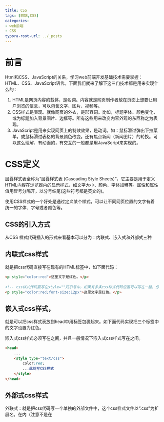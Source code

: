 ```yaml
---
title: CSS
tags: [前端,CSS]
categories: 
- web前端
- CSS
typora-root-url: ../_posts
---
```


# 前言

Html和CSS、JavaScript的关系，学习web前端开发基础技术需要掌握：HTML、CSS、JavaScript语言。下面我们就来了解下这三门技术都是用来实现什么的：

1. HTML是网页内容的载体，是名词。内容就是网页制作者放在页面上想要让用户浏览的信息，可以包含文字、图片、视频等。
2. CSS样式是表现。就像网页的外衣，是形容词。比如，标题字体、颜色变化，或为标题加入背景图片、边框等。所有这些用来改变内容外观的东西称之为表现。
3. JavaScript是用来实现网页上的特效效果，是动词。如：鼠标滑过弹出下拉菜单。或鼠标滑过表格的背景颜色改变。还有焦点新闻（新闻图片）的轮换。可以这么理解，有动画的，有交互的一般都是用JavaScript来实现的。

# CSS定义

层叠样式表全称为“层叠样式表 (Cascading Style Sheets)”，它主要是用于定义HTML内容在浏览器内的显示样式，如文字大小、颜色、字体加粗等。属性和属性值用冒号分隔开，以分号结尾(这些符号都是英文的)。

使用CSS样式的一个好处是通过定义某个样式，可以让不同网页位置的文字有着统一的字体、字号或者颜色等。

## CSS的引入方式

从CSS 样式代码插入的形式来看基本可以分为：内联式、嵌入式和外部式三种

## 内联式css样式

就是把css代码直接写在现有的HTML标签中，如下面代码：

```html
<p style="color:red">这里文字是红色。</p>

<!-- css样式代码要写在style=""双引号中，如果有多条css样式代码设置可以写在一起，分号隔开。如下代码：-->
<p style="color:red;font-size:12px">这里文字是红色。</p>
```

## 嵌入式css样式，

就是可以把css样式表放到head中用<style type="text/css"></style>标签包裹起来。如下面代码实现把三个<span>标签中的文字设置为红色。

嵌入式css样式必须写在<style></style>之间，并且一般情况下嵌入式css样式写在<head></head>之间。

```html
<head>
    ...
    <style type="text/css">
        color:red;
        ...此处写CSS样式
    </style>
</head>
```

## 外部式css样式

外联式：就是把css代码写一个单独的外部文件中，这个css样式文件以“.css”为扩展名，在<head>内（注意不是在<style>标签内）使用<link>标签将css样式文件链接到HTML文件内，如下面代码：

```html
<link href="base.css" rel="stylesheet" type="text/css" />
```

注意：
1、css样式文件名称以有意义的英文字母命名，如 main.css。
2、rel="stylesheet" ，type="text/css" 是固定写法不可修改。
3、<link>标签位置一般写在<head>标签之内。

如果非要写在<style>标签，可以这样

```html
<head>
    ...
    <style type="text/css">
        @import "My.css"; 此处注意.css文件的路径
    </style>
</head>
```

## 样式的应用顺序：

- 行内样式优先级最高
- 针对相同的样式属性，不同的样式属性将以合并的方式呈现
- 相同样式并且相同属性，呈现方式在<head>中的顺序决定，后面会覆盖前面属性
- !important 指定样式规则应用最优先

# CSS选择器

## 定义

CSS 规则由两个主要的部分构成：选择器，以及一条或多条声明，形式如下：

```html
selector {property: value;property: value;property: value;property: value;}
```

在{}之前的部分就是“选择器”，“选择器”指明了{}中的“样式”的作用对象，也就是“样式”作用于网页中的哪些元素

## 类型

### 基本选择器

#### 1 标签选择器

标签选择器其实就是html代码中的标签。如的< html>、< body>、< h1>、< p>、< img>。

例如下面代码：

```html
<html>
<head>
<style type="text/css">
html {color:black;}
h1 {color:blue;}
h2 {color:silver;}
</style>
</head>

<body>
<h1>这是 heading 1</h1>
<h2>这是 heading 2</h2>
<p>这是一段普通的段落。</p>
</body>
</html>
```

例如，如果您想把很多元素显示为灰色，可以使用类似如下的规则：

```html
body, h2, p, table, th, td, pre, strong, em 
{font: 28px Verdana; color: white; background: black;}
```

#### 2 类选择器

匹配所有class属性中包含info的元素，（类名不能以数字开头，类名要区分大小写。）

**在 CSS 中，类选择器以一个点号显示：**

```html
.类名 {text-align: center}
```

注意：
1、英文圆点开头
2、其中类选器名称可以任意起名（但不要起中文噢）
使用方法：

第一步：使用合适的标签把要修饰的内容标记起来，如下：

第二步：使用class="类选择器名称"，为标签设置一个类，如下：

第三步：设置类选器css样式，如下：

```html
.stress{color:red;}/*类前面要加入一个英文圆点*/
<span>胆小如鼠</span>
<span class="stress">胆小如鼠</span>
```

#### 3 ID选择器

使用id属性来调用样式，在一个网页中id值唯一（是W3C规范而不是规则，不会报错）。

语法：#ID名{样式}（ID名不能以数字开头)

```html
#Mycolor {color: yellow}
<h3 id="Mycolor">H3</h3>
```

#### 4 类和ID选择器的区别

相同点：可以应用于任何元素

不同点：

1、ID选择器只能在文档中使用一次。与类选择器不同，在一个HTML文档中，ID选择器只能使用一次，而且仅一次。而类选择器可以使用多次。

```html
下面代码是正确的：
<p>三年级时，我还是一个<span class="stress">胆小如鼠</span>的小女孩，上课从来不敢回答老师提出的问题，生怕回答错了老师会批评我。就一直没有这个<span class="stress">勇气</span>来回答老师提出的问题。</p>

<!--而下面代码是错误的：-->
 <p>三年级时，我还是一个<span id="stress">胆小如鼠</span>的小女孩，上课从来不敢回答老师提出的问题，生怕回答错了老师会批评我。就一直没有这个<span id="stress">勇气</span>来回答老师提出的问题。</p>
```

2、可以使用类选择器词列表方法为一个元素同时设置多个样式。我们可以为一个元素同时设多个样式，但只可以用类选择器的方法实现，ID选择器是不可以的（不能使用 ID 词列表）。

```html
<!--下面的代码是正确的-->
.stress{
    color:red;
}
.bigsize{
    font-size:25px;
}
<p>到了<span class="stress bigsize">三年级</span>下学期时，我们班上了一节公开课...</p>

<!--下面的代码是不正确的-->
#stressid{
    color:red;
}
#bigsizeid{
    font-size:25px;
}
<p>到了<span id="stressid bigsizeid">三年级</span>下学期时，我们班上了一节公开课...</p>
```

#### 5 通用选择器

通用选择器是功能最强大的选择器，它使用一个（*）号指定，它的作用是匹配html中任意标签元素，如下使用下面代码使用html中任意标签元素字体颜色全部设置为红色：

```html
* {color:red;}
```

### 属性选择器

![image-20200705184339230](/../images/CSS/image-20200705184339230.png)

````html
1.[title] & P[title]
        设置所有具有title属性的标签元素；
        设置所有具有title属性的P标签元素。
[title]
{color: yellow;}
p[title]
    {color: yellow;}
<div title>hello</div>
<p title>hello</p>
2.[title=mk]
        设置所有title属性等于“mk”的标签元素。 
[title="mk"]
{color: yellow;}
<p title="mk">mk</p>
    
2.[title~=mk]
　　设置所有title属性具有多个空格分隔的值、其中一个值等于“mk”的标签元素。
[title~="mk"]
{color: yellow;}
  
<p title="mk Jenny">Mk</p>
<p title="Jenny mk">Mk</p>
    
 4.[title|=mk]
        设置所有title属性具有多个连字号分隔（hyphen-separated）的值、其中一个值以"mk"开头的标签元素。
        例：lang属性："en"、"en-us"、"en-gb"等等
[title|="mk"]
{color: yellow;}
  
<p title="mk-Jenny">mk</p>
 5.[title^=Nick]
        设置属性值以指定值开头的每个标签元素。
[title^="mk"]
    {color: yellow;}
<p title="mkJenny">mk</p>
    
 6.[title$=Nick]
        设置属性值以指定值结尾的每个标签元素。
[title$="mk"]
    {color: yellow;}
<p title="Jenny mk">mk</p>
    
 7.[title*=Nick]
        设置属性值中包含指定值的每个元素
[title*="mk"]
    {color: yellow;}
<p title="SmkJenny">mk</p>
````

### 组合选择器

#### 1 多元素组合选择器

同时匹配两个或多个标签，用逗号隔开

```html
p，a，div{color: yellow;}
<p>段落</p>
<a>link</a>
<div>kuai</div>
```

#### 2 后代元素选择器

 **后代选择器（descendant selector）又称为包含选择器。后代选择器可以选择作为某元素后代的元素。**

```html
匹配所有div标签里嵌套的P标签，之间用空格分隔。
div p {color: yellow;}
  
<div>
    <p>pppppp</p>
    <div>
        <p>pppppp</p>
    </div>
</div>
```

#### 3 子代元素选择器

　**与后代选择器相比，子元素选择器（Child selectors）只能选择作为某元素子元素的元素。**　

即，它不能选择多重嵌套的子标签进行样式更改，只能更改指定的嵌套位置。

```html
匹配所有div标签里嵌套的子P标签，之间用>分隔。
div > p {color: yellow;}
  
<div>
    <p>div</p>
    <p>div</p>
</div>
```

#### 4 毗邻元素选择器

　　 匹配所有紧随div标签之后的同级标签P，之间用+分隔（只能匹配一个）。

```html
div + p {color: yellow;}
  
<div>div</div>
<p>ppp</p>
```

### 伪类选择器：

它允许给html不存在的标签设置样式，比如给html中一个标签元素鼠标滑过的状态设置字体颜色：

```html
a:hover{color:red;}
这行代码会使被<a></a>标签包裹的文字内容中的“胆小如鼠”字体颜色在鼠标滑过时变为红色
```

**1. link、hover、active、visited**

-  a:link（未访问的链接状态）,用于定义了常规的链接状态。 
-  a:visited（已访问过的链接状态）,可以看出已经访问过的链接。
-  a:hover（鼠标放在链接上的状态）,用于产生视觉效果。
-  a:active（在链接上按下鼠标时的状态）。

当为链接的不同状态设置样式时，请按照以下次序规则：

- a:hover 必须位于 a:link 和 a:visited 之后
- a:active 必须位于 a:hover 之后

**2.** **before、after**

- P:before 在每个<p>元素的内容之前插入内容;
- P:after 在每个<p>元素的内容之后插入内容。

# 常用的属性

## 1. 颜色属性：

### **color**

- HEX（十六进制色：color: #FFFF00 --> 缩写：#FF0）
- RGB（红绿蓝，使用方式：color:rgb(255,255,0)或者color:rgb(100%,100%,0%)）
- RGBA（红绿蓝透明度，A是透明度在0~1之间取值。使用方式：color:rgba(255,255,0,0.5)）
- HSL（CSS3有效,H表示色调，S表示饱和度，L表示亮度，使用方式：color:hsl(360,100%,50%)）
- HSLA（和HSL相似，A表示Alpha透明度，取值0~1之间。）

### **transparent**

- 全透明，使用方式：color: transparent

### **opacity**

- 元素的透明度，语法：opacity: 0.5;
- 属性值在0.0到1.0范围内，0表示透明，1表示不透明。
- filter滤镜属性（只适用于早期的IE浏览器，语法：filter:alpha(opacity:20);）。

## 2. 字体属性:

![image-20200705203844882](/../images/CSS/image-20200705203844882.png)

###  **font-style: 用于规定斜体文本**

- normal  文本正常显示
- italic  文本斜体显示
- oblique  文本倾斜显示

###  **font-weight: 设置文本的粗细**

- normal（默认）
- bold（加粗）
- bolder（相当于<strong>和<b>标签）
- lighter （常规）
- 100 ~ 900 整百（400=normal，700=bold）

###  **font-size: 设置字体的大小**

- 默认值：medium
- <absolute-size>可选参数值：xx-small、 x-small、 small、 medium、 large、 x-large、 xx-large
- <relative-size>相对于父标签中字体的尺寸进行调节。可选参数值：smaller、 larger
- <percentage>百分比指定文字大小。
- <length>用长度值指定文字大小，不允许负值。

### **font-family：字体名称**

- 使用逗号隔开多种字体（优先级从前向后，如果系统中没有找到当前字体，则往后面寻找）

### **font：简写属性**

- 语法：font：字体大小/行高 字体;（字体要在最后）

## 3. 文本属性:

![image-20200705203626058](/../images/CSS/image-20200705203626058.png) 

###  **white-space: 设置元素中空白的处理方式**

- normal：默认处理方式。
- pre：保留空格，当文字超出边界时不换行
- nowrap：不保留空格，强制在同一行内显示所有文本，直到文本结束或者碰到br标签
- pre-wrap：保留空格，当文字碰到边界时换行
- pre-line：不保留空格，保留文字的换行，当文字碰到边界时换行

### **direction: 规定文本的方向** 

- ltr 默认，文本方向从左到右。
- rtl 文本方向从右到左。

### **text-align:** **文本的水平对齐方式** 

- left
- center
- right

### **line-height:** **文本行高**

- normal 默认

### **vertical-align: \**文本\**所在行高的垂直对齐方式**

- baseline 默认
- sub 垂直对齐文本的下标，和<sub>标签一样的效果
- super 垂直对齐文本的上标，和<sup>标签一样的效果
- top 对象的顶端与所在容器的顶端对齐
- text-top 对象的顶端与所在行文字顶端对齐
- middle 元素对象基于基线垂直对齐
- bottom 对象的底端与所在行的文字底部对齐
- text-bottom 对象的底端与所在行文字的底端对齐

###  **text-indent: 文本缩进**

###  **letter-spacing: 添加字母之间的空白**

###  **word-spacing: 添加每个单词之间的空白**

###  **text-transform: 属性控制文本的大小写**

- capitalize 文本中的每个单词以大写字母开头。
- uppercase 定义仅有大写字母。
- lowercase 定义仅有小写字母。

###  **text-overflow:** **文本溢出样式**

- clip 修剪文本。
- ellipsis 显示省略符号...来代表被修剪的文本。
- string 使用给定的字符串来代表被修剪的文本

### **text-decoration: 文本的装饰**

- none 默认。
- underline 下划线。
- overline 上划线。
- line-through 中线。

### **text-shadow：文本阴影**

- 第一个参数是左右位置
- 第二个参数是上下位置
- 第三个参数是虚化效果
- 第四个参数是颜色
- text-shadow: 5px 5px 5px #888;

### **word-wrap：自动换行**

- word-wrap: break-word;

## 4. 背景属性

![image-20200705203749036](/../images/CSS/image-20200705203749036.png)

###  **background-color:** **背景颜色**

###  **background-image 设置图像为背景**

- url("http://images.cnblogs.com/cnblogs_com/suoning/845162/o_ns.png");  图片地址

- background-image:linear-gradient(green,blue,yellow,red,black); 颜色渐变效果

###  **background-position 设置背景图像的位置坐标**

- background-position: center center; 图片置中，x轴center，y轴center
- 1px -195px  截取图片某部分，分别代表坐标x，y轴

###  **background-repeat 设置背景图像不重复平铺**

- - no-repeat 设置图像不重复，常用
  - round 自动缩放直到适应并填充满整个容器
  - space 以相同的间距平铺且填充满整个容器

### **background-attachment 背景图像是否固定或者随着页面的其余部分滚动**

###  **background 简写**

- background: url("o_ns.png") no-repeat 0 -196px;
- background: url("o_ns.png") no-repeat center bottom 15px;
- background: url("o_ns.png") no-repeat left 30px bottom 15px;

## 5. 列表属性

![image-20200705204458622](/../images/CSS/image-20200705204458622.png)

###  **list-style-type: 列表项标志的类型**

- none 去除标志
- decimal-leading-zero;  02.
- square;  方框
- circle;  空心圆
- upper-alph; & disc; 实心圆

###  **list-style-image：将图象设置为列表项标志**

###  **list-style-position：列表项标志的位置**

- inside
- outside

###  **list-style：缩写**

## 页面布局：

### 1. 边框

![image-20200705204716733](/../images/CSS/image-20200705204716733.png)

###  **border-style：边框样式**

- solid 默认，实线
- double 双线
- dotted 点状线条
- dashed 虚线

### border-color：边框颜色

###  **border-width：边框宽度**

###  **border-radius：圆角**

- 1个参数：四个角都应用
- 2个参数：第一个参数应用于 左上、右下；第二个参数应用于 左下、右上
- 3个参数：第一个参数应用于 左上；第二个参数应用于 左下、右上；第三个参数应用于右下
- 4个参数：左上、右上、右下、左下（顺时针

###  **border: 简写**

- border: 2px yellow solid;

### **box-shadow：边框阴影**

- 第一个参数是左右位置
- 第二个参数是上下位置
- 第三个参数是虚化效果
- 第四个参数是颜色
- box-shadow: 10px 10px 5px #888;

# 不常用的属性：

查看官方文档对应属性

# CSS的继承、层叠和特殊性。
## 1继承性
CSS的某些样式是具有继承性的，那么什么是继承呢？继承是一种规则，它允许样式不仅应用于某个特定html标签元素，而且应用于其后代。比如下面代码：如某种颜色应用于p标签，这个颜色设置不仅应用p标签，还应用于p标签中的所有子元素文本，这里子元素为span标签。
但注意有一些css样式是不具有继承性的。如border:1px solid red;

## 2权值

根据权值来判断使用哪个css样式。浏览器是根据权值来判断使用哪种css样式的，权值高的就使用哪种css样式。下面是权值的规则：
标签的权值为1，类选择符的权值为10，ID选择符的权值最高为100。例如下面的代码：

```html
p{color:red;} /*权值为1*/
p span{color:green;} /*权值为1+1=2*/
.warning{color:white;} /*权值为10*/
p span.warning{color:purple;} /*权值为1+1+10=12*/
#footer .note p{color:yellow;} /*权值为100+10+1=111*/
```


注意：还有一个权值比较特殊--继承也有权值但很低，有的文献提出它只有0.1，所以可以理解为继承的权值最低

## 3层叠
我们来思考一个问题：如果在html文件中对于同一个元素可以有多个css样式存在并且这多个css样式具有相同权重值怎么办？好，这一小节中的层叠帮你解决这个问题。
层叠就是在html文件中对于同一个元素可以有多个css样式存在，当有相同权重的样式存在时，会根据这些css样式的前后顺序来决定，处于最后面的css样式会被应用。
所以前面的css样式优先级就不难理解了：
内联样式表（标签内部）> 嵌入样式表（当前文件中）> 外部样式表（外部文件中）。

## 4重要性

我们在做网页代码的时，有些特殊的情况需要为某些样式设置具有最高权值，怎么办？这时候我们可以使用!important来解决。
如下代码：

```html
p{color:red!important;}
p{color:green;}
<p class="first">三年级时，我还是一个<span>胆小如鼠</span>的小女孩。</p>
```

这时 p 段落中的文本会显示的red红色。注意：!important要写在分号的前面

# CSS盒模型
## 1元素分类

在讲解CSS布局之前，我们需要提前知道一些知识，在CSS中，html中的标签元素大体被分为三种不同的类型：

块状元素、内联元素和内联块状元素。

````html
常用的块状元素有：
<div>、<p>、<h1>...<h6>、<ol>、<ul>、<dl>、<table>、<address>、<blockquote> 、<form>
常用的内联元素有：
<a>、<span>、<br>、<i>、<em>、<strong>、<label>、<q>、<var>、<cite>、<code>
常用的内联块状元素有：
<img>、<input>
````

## 2元素分类--块级元素

什么是块级元素？在html中< div>、 < p>、< h1>、< form>、< ul> 和 < li>就是块级元素。设置display:block就是将元素显示为块级元素。如下代码就是将行内元素a转换为块状元素，从而使用a元素具有块状元素特点。
a{display:block;}
块级元素特点：
1、每个块级元素都从新的一行开始，并且其后的元素也另起一行。（一个块级元素独占一行）
2、元素的高度、宽度、行高以及顶和底边距都可设置。
3、元素宽度在不设置的情况下，是它本身父容器的100%（和父元素的宽度一致），除非设定一个宽度。

## 3元素分类--行内元素

在html中，< span>、< a>、< label>、< input>、 < img>、 < strong> 和< em>就是典型的行内元素（inline）元素。当然块状元素也可以通过代码display:inline将元素设置为行内元素。
行内元素特点：
1、和其他元素都在一行上；
2、元素的高度、宽度、行高及顶部和底部边距不可设置；
3、元素的宽度就是它包含的文字或图片的宽度，不可改变。

## 4元素分类--内联块状元素

内联块状元素（inline-block）就是同时具备内联元素、块状元素的特点，代码display:inline-block就是将元素设置为内联块状元素。(css2.1新增)，< img>、< input>标签就是这种内联块状标签。
inline-block元素特点：
1、和其他元素都在一行上；
2、元素的高度、宽度、行高以及顶和底边距都可设置。

# CSS框模型

**CSS 框模型 (Box Model) 规定了元素框处理元素内容、[内边距]、[边框]和 [外边距]的方式。**

元素框的最内部分是实际的内容，直接包围内容的是内边距。内边距呈现了元素的背景。内边距的边缘是边框。边框以外是外边距，外边距默认是透明的，因此不会遮挡其后的任何元素。

**提示：**背景应用于由内容和内边距、边框组成的区域。

内边距、边框和外边距都是可选的，默认值是零。但是，许多元素将由用户代理样式表设置外边距和内边距。可以通过将元素的 margin 和 padding 设置为零来覆盖这些浏览器样式。这可以分别进行，也可以使用通用选择器对所有元素进行设

![image-20200705211243112](/../images/CSS/image-20200705211243112.png)

![image-20200705212214750](/../images/CSS/image-20200705212214750.png)

```html
盒模型--边框（一）
盒子模型的边框就是围绕着内容及补白的线，这条线你可以设置它的粗细、样式和颜色(边框三个属性)。
如下面代码为div来设置边框粗细为2px、样式为实心的、颜色为红色的边框：
div{
    border:2px  solid  red;
}
上面是border代码的缩写形式，可以分开写：
div{
    border-width:2px;
    border-style:solid;
    border-color:red;
}
注意：
1、border-style（边框样式）常见样式有：
dashed（虚线）| dotted（点线）| solid（实线）。
2、border-color（边框颜色）中的颜色可设置为十六进制颜色，如:
border-color:#888;//前面的#号不要忘掉。


盒模型--边框（二）
现在有一个问题，如果有想为p标签单独设置下边框，而其它三边都不设置边框样式怎么办呢？css样式中允许只为一个方向的边框设置样式：
div{border-bottom:1px solid red;}
同样可以使用下面代码实现其它三边上、右、左边框的设置：
border-top:1px solid red;
border-right:1px solid red; 
border-left:1px solid red;

盒模型--边界
元素与其它元素之间的距离可以使用边界（margin）来设置。边界也是可分为上、右、下、左。如下代码：
div{margin:20px 10px 15px 30px;}
也可以分开写：
div{
   margin-top:20px;
   margin-right:10px;
   margin-bottom:15px;
   margin-left:30px;
}
如果上下左右的边界都为10px;可以这么写：
div{ margin:10px;}
如果上下边界一样为10px，左右一样为20px，可以这么写：
div{ margin:10px 20px;}
总结一下：padding和margin的区别，padding在边框里，margin在边框外。


盒模型--填充
元素内容与边框之间是可以设置距离的，称之为填充。填充也可分为上、右、下、左。如下代码：
div{padding:20px 10px 15px 30px;}
顺序一定不要搞混。可以分开写上面代码：
div{
   padding-top:20px;
   padding-right:10px;
   padding-bottom:15px;
   padding-left:30px;
}
如果上、右、下、左的填充都为10px;可以这么写
div{padding:10px;}
如果上下填充一样为10px，左右一样为20px，可以这么写：
div{padding:10px 20px;}
```

```html
盒模型代码简写
还记得在讲盒模型时外边距(margin)、内边距(padding)和边框(border)设置上下左右四个方向的边距是按照顺时针方向设置的：上右下左。具体应用在margin和padding的例子如下：
margin:10px 15px 12px 14px;/*上设置为10px、右设置为15px、下设置为12px、左设置为14px*/
通常有下面三种缩写方法:
1、如果top、right、bottom、left的值相同，如下面代码：
margin:10px 10px 10px 10px;
可缩写为：
margin:10px;
2、如果top和bottom值相同、left和 right的值相同，如下面代码：
margin:10px 20px 10px 20px;
可缩写为：
margin:10px 20px;
3、如果left和right的值相同，如下面代码：
margin:10px 20px 30px 20px;
可缩写为：
margin:10px 20px 30px;
注意：padding、border的缩写方法和margin是一致的。
```

```html
颜色值缩写
关于颜色的css样式也是可以缩写的，当你设置的颜色是16进制的色彩值时，如果每两位的值相同，可以缩写一半。
例子1：
p{color:#000000;}
可以缩写为：
p{color: #000;}
例子2：
p{color: #336699;}
可以缩写为：
p{color: #369;}
```

# CSS布局模型(定位)

清楚了CSS 盒模型的基本概念、 盒模型类型， 我们就可以深入探讨网页布局的基本模型了。CSS包含3种基本的布局模型，用英文概括为：Flow、Layer 和 Float。
在网页中，元素有三种布局模型：
1、流动模型（Flow）
2、浮动模型 (Float)
3、层模型（Layer）

## 1流动模型（一）

流动（Flow）：自上而下。
先来说一说流动模型，流动（Flow）是默认的网页布局模式。也就是说网页在默认状态下的 HTML 网页元素都是根据流动模型来分布网页内容的。
流动布局模型具有2个比较典型的特征：


第一点，块状元素都会在所处的包含元素内自上而下按顺序垂直延伸分布，因为在默认状态下，块状元素的宽度都为100%。实际上，块状元素都会以行的形式占据位置。如右侧代码编辑器中三个块状元素标签(div，h1，p)宽度显示为100%。

第二点，在流动模型下，内联元素都会在所处的包含元素内从左到右水平分布显示。（内联元素可不像块状元素这么霸道独占一行）

## 2浮动模型（二）

块状元素这么霸道都是独占一行，如果现在我们想让两个块状元素并排显示，怎么办呢？不要着急，设置元素浮动就可以实现这一愿望。任何元素在默认情况下是不能浮动的，但可以用CSS定义为浮动，如div、p、table、img等元素都可以被定义为浮动。如下代码可以实现两个div元素一行显示。

```html
div{
    width:200px;
    height:200px;
    border:2px red solid;
    float:left;
}
<div id="div1"></div>
<div id="div2"></div>
```


注意：设置浮动的同时一定要先设置块状元素的宽度，且需要浮动的几个元素宽度加起来一定要小于容器元素的宽度。

## 3什么是层模型？
什么是层布局模型？层布局模型就像是图像软件PhotoShop中非常流行的图层编辑功能一样，每个图层能够精确定位操作，但在网页设计领域，由于网页大小的活动性，层布局没能受到热捧。但是在网页上局部使用层布局还是有其方便之处的。下面我们来学习一下html中的层布局。
如何让html元素在网页中精确定位，就像图像软件PhotoShop中的图层一样可以对每个图层能够精确定位操作。CSS定义了一组定位（positioning）属性来支持层布局模型。
层模型有三种形式：
1、绝对定位(position: absolute)
2、相对定位(position: relative)
3、固定定位(position: fixed)

```html
CSS position 属性
通过使用 position 属性，我们可以选择 4 种不同类型的定位，这会影响元素框生成的方式。

position 属性值的含义：
static
元素框正常生成。块级元素生成一个矩形框，作为文档流的一部分，行内元素则会创建一个或多个行框，置于其父元素中。
relative
元素框偏移某个距离。元素仍保持其未定位前的形状，它原本所占的空间仍保留。
absolute
元素框从文档流完全删除，并相对于其包含块定位。包含块可能是文档中的另一个元素或者是初始包含块。元素原先在正常文档流中所占的空间会关闭，就好像元素原来不存在一样。元素定位后生成一个块级框，而不论原来它在正常流中生成何种类型的框。
fixed
元素框的表现类似于将 position 设置为 absolute，不过其包含块是视窗本身。
```

1，层模型--绝对定位（相对于父类）
如果想为元素设置层模型中的绝对定位，需要设置position:absolute(表示绝对定位)，这条语句的作用将元素从文档流中拖出来，然后使用left、right、top、bottom属性相对于其最接近的一个具有定位属性的父包含块进行绝对定位。如果不存在这样的包含块，则相对于body元素，即相对于浏览器窗口。
如下面代码可以实现div元素相对于浏览器窗口向右移动100px，向下移动50px。

```html
div{
    width:200px;
    height:200px;
    border:2px red solid;
    position:absolute;
    left:100px;
    top:50px;
}
<div id="div1"></div>
```

2，层模型--相对定位（相对于以前）
如果想为元素设置层模型中的相对定位，需要设置position:relative（表示相对定位），它通过left、right、top、bottom属性确定元素在正常文档流中的偏移位置。相对定位完成的过程是首先按static(float)方式生成一个元素(并且元素像层一样浮动了起来)，然后相对于以前的位置移动，移动的方向和幅度由left、right、top、bottom属性确定，偏移前的位置保留不动。
如下代码实现相对于以前位置向下移动50px，向右移动100px;

```html
#div1{
    width:200px;
    height:200px;
    border:2px red solid;
    position:relative;
    left:100px;
    top:50px;
}
<div id="div1"></div>
```

3，层模型--固定定位（相对于网页窗口）
固定住某一坐标。
fixed：表示固定定位，与absolute定位类型类似，但它的相对移动的坐标是视图（屏幕内的网页窗口）本身。由于视图本身是固定的，它不会随浏览器窗口的滚动条滚动而变化，除非你在屏幕中移动浏览器窗口的屏幕位置，或改变浏览器窗口的显示大小，因此固定定位的元素会始终位于浏览器窗口内视图的某个位置，不会受文档流动影响，这与background-attachment:fixed?属性功能相同。以下代码可以实现相对于浏览器视图向右移动100px，向下移动50px。并且拖动滚动条时位置固定不变。

```html
#div1{
    width:200px;
    height:200px;
    border:2px red solid;
    position:fixed;
    left:100px;
    top:50px;
}
<div id="div1"></div>
```

## Relative与Absolute组合使用
小伙伴们学习了12-6小节的相对定位的方法：使用position:absolute可以实现被设置元素相对于浏览器（body）设置定位以后，大家有没有想过可不可以相对于其它元素进行定位呢？答案是肯定的，当然可以。使用position:relative来帮忙，但是必须遵守下面规范：

1、参照定位的元素必须是相对定位元素的前辈元素：

```html
<div id="box1"><!--参照定位的元素-->
    <div id="box2">相对参照元素进行定位</div><!--相对定位元素-->
</div>
```

2、参照定位的元素必须加入position:relative;

```html
#box1{
    width:200px;
    height:200px;
    position:relative;        
}
```

3、定位元素加入position:absolute，便可以使用top、bottom、left、right来进行偏移定位了。

```html
#box2{
    position:absolute;
    top:20px;
    left:30px;         
}
```


这样box2就可以相对于父元素box1定位了(这里注意参照物就不是浏览器了，而可以自由设置了）



# 参考链接及其文档

https://blog.csdn.net/qiushi_1990/article/details/40260447?utm_medium=distribute.pc_relevant_t0.none-task-blog-BlogCommendFromMachineLearnPai2-1.nonecase&depth_1-utm_source=distribute.pc_relevant_t0.none-task-blog-BlogCommendFromMachineLearnPai2-1.nonecase

https://www.w3cschool.cn/css/dict

https://www.w3school.com.cn/cssref/pr_class_float.asp

https://www.cnblogs.com/caoyc/p/5757005.html

官方文档

链接：https://pan.baidu.com/s/1nDuFor3KZryIjIv-4PIiHg 
提取码：x0r0